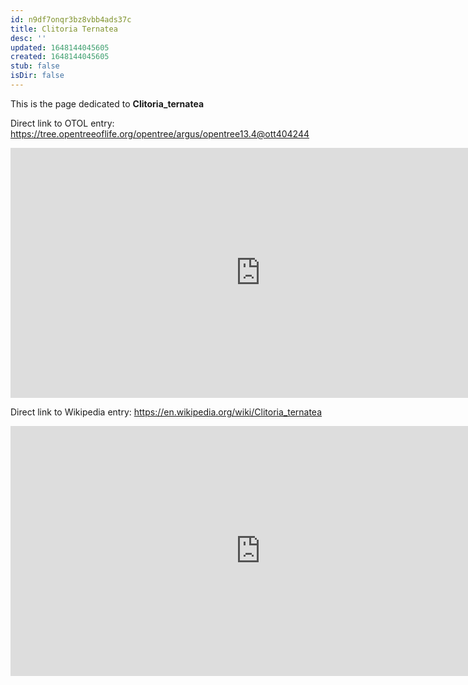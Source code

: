 ```yaml
---
id: n9df7onqr3bz8vbb4ads37c
title: Clitoria Ternatea
desc: ''
updated: 1648144045605
created: 1648144045605
stub: false
isDir: false
---
```

This is the page dedicated to **Clitoria_ternatea**


Direct link to OTOL entry: https://tree.opentreeoflife.org/opentree/argus/opentree13.4@ott404244



<html>
    <body>
    <iframe src="https://tree.opentreeoflife.org/opentree/argus/opentree13.4@ott404244"
    width="800" height="400" frameborder="0" allowfullscreen> </iframe>
    </body>
</html>
    


Direct link to Wikipedia entry: https://en.wikipedia.org/wiki/Clitoria_ternatea



<html>
    <body>
    <iframe src="https://en.wikipedia.org/wiki/Clitoria_ternatea"
    width="800" height="400" frameborder="0" allowfullscreen> </iframe>
    </body>
</html>
    
